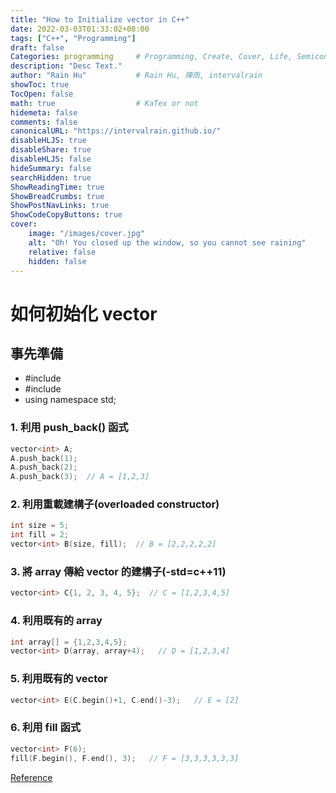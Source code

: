 ```yaml
---
title: "How to Initialize vector in C++"
date: 2022-03-03T01:33:02+08:00
tags: ["C++", "Programming"]
draft: false
Categories: programming     # Programming, Create, Cover, Life, Semiconductor, Leetcode, Daily
description: "Desc Text."                     
author: "Rain Hu"           # Rain Hu, 陣雨, intervalrain
showToc: true
TocOpen: false
math: true                  # KaTex or not
hidemeta: false
comments: false
canonicalURL: "https://intervalrain.github.io/"
disableHLJS: true
disableShare: true
disableHLJS: false
hideSummary: false
searchHidden: true
ShowReadingTime: true
ShowBreadCrumbs: true
ShowPostNavLinks: true
ShowCodeCopyButtons: true
cover:
    image: "/images/cover.jpg"
    alt: "Oh! You closed up the window, so you cannot see raining"
    relative: false
    hidden: false
---
```

# 如何初始化 vector
## 事先準備
+ #include <iostream>
+ #include <vector>
+ using namespace std;

### 1. 利用 push_back() 函式
```Cpp
vector<int> A;
A.push_back(1);
A.push_back(2);
A.push_back(3);  // A = [1,2,3]
```

### 2. 利用重載建構子(overloaded constructor)
```Cpp
int size = 5;
int fill = 2;
vector<int> B(size, fill);  // B = [2,2,2,2,2]
```

### 3. 將 array 傳給 vector 的建構子(-std=c++11)
```Cpp
vector<int> C{1, 2, 3, 4, 5};  // C = [1,2,3,4,5]
```

### 4. 利用既有的 array
```Cpp
int array[] = {1,2,3,4,5};
vector<int> D(array, array+4);   // D = [1,2,3,4]
```

### 5. 利用既有的 vector
```Cpp
vector<int> E(C.begin()+1, C.end()-3);   // E = [2]
```
   
### 6. 利用 fill 函式
```Cpp
vector<int> F(6);
fill(F.begin(), F.end(), 3);   // F = [3,3,3,3,3,3]
```

[Reference](https://www.simplilearn.com/tutorials/cpp-tutorial/how-to-initialize-a-vector-in-cpp)